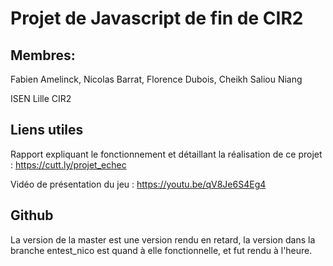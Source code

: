 # Projet de Javascript de fin de CIR2

## Membres:
Fabien Amelinck,
Nicolas Barrat,
Florence Dubois,
Cheikh Saliou Niang

ISEN Lille CIR2

## Liens utiles

Rapport expliquant le fonctionnement et détaillant la réalisation de ce projet : https://cutt.ly/projet_echec

Vidéo de présentation du jeu : https://youtu.be/qV8Je6S4Eg4

## Github

La version de la master est une version rendu en retard, la version dans la branche entest_nico est quand à elle fonctionnelle, et fut rendu à l'heure.
